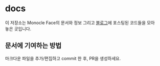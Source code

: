 # docs
이 저장소는 Monocle Face의 문서와 정보 그리고 [블로그](https://medium.com/monoface)에 포스팅된 코드들을 모아 놓은 곳입니다.

## 문서에 기여하는 방법
마크다운 파일을 추가/편집하고 commit 한 후, PR을 생성하세요.
